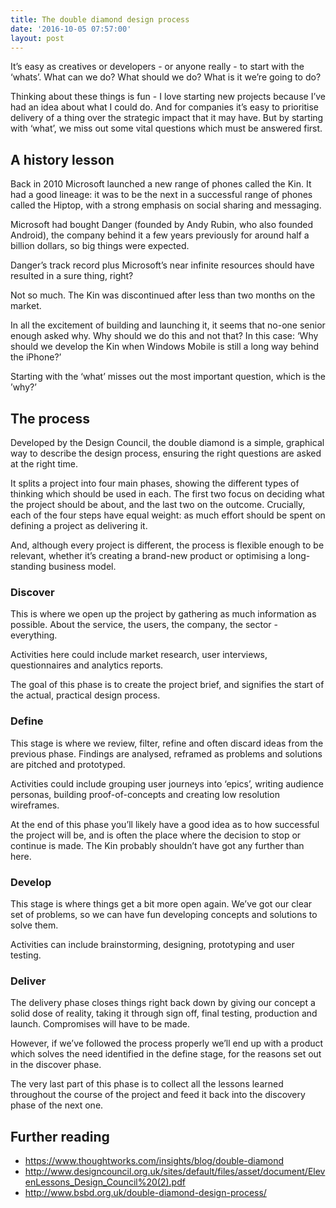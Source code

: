 ```yaml
---
title: The double diamond design process
date: '2016-10-05 07:57:00'
layout: post
---
```

It’s easy as creatives or developers - or anyone really - to start with the ‘whats’. What can we do? What should we do? What is it we’re going to do? 

Thinking about these things is fun - I love starting new projects because I’ve had an idea about what I could do. And for companies it’s easy to prioritise delivery of a thing over the strategic impact that it may have. But by starting with ‘what’, we miss out some vital questions which must be answered first.

## A history lesson

Back in 2010 Microsoft launched a new range of phones called the Kin. It had a good lineage: it was to be the next in a successful range of phones called the Hiptop, with a strong emphasis on social sharing and messaging.

Microsoft had bought Danger (founded by Andy Rubin, who also founded Android), the company behind it a few years previously for around half a billion dollars, so big things were expected. 

Danger’s track record plus Microsoft’s near infinite resources should have resulted in a sure thing, right?

Not so much. The Kin was discontinued after less than two months on the market. 

In all the excitement of building and launching it, it seems that no-one senior enough asked why. Why should we do this and not that? In this case: ‘Why should we develop the Kin when Windows Mobile is still a long way behind the iPhone?’

Starting with the ‘what’ misses out the most important question, which is the ’why?’

## The process

Developed by the Design Council, the double diamond is a simple, graphical way to describe the design process, ensuring the right questions are asked at the right time. 

It splits a project into four main phases, showing the different types of thinking which should be used in each. The first two focus on deciding what the project should be about, and the last two on the outcome. Crucially, each of the four steps have equal weight: as much effort should be spent on defining a project as delivering it.

And, although every project is different, the process is flexible enough to be relevant, whether it’s creating a brand-new product or optimising a long-standing business model.

### Discover
This is where we open up the project by gathering as much information as possible. About the service, the users, the company, the sector - everything.

Activities here could include market research, user interviews, questionnaires and analytics reports. 

The goal of this phase is to create the project brief, and signifies the start of the actual, practical design process.

### Define
This stage is where we review, filter, refine and often discard ideas from the previous phase. Findings are analysed, reframed as problems and solutions are pitched and prototyped.

Activities could include grouping user journeys into ‘epics’, writing audience personas, building proof-of-concepts and creating low resolution wireframes.

At the end of this phase you’ll likely have a good idea as to how successful the project will be, and is often the place where the decision to stop or continue is made. The Kin probably shouldn’t have got any further than here.

### Develop
This stage is where things get a bit more open again. We’ve got our clear set of problems, so we can have fun developing concepts and solutions to solve them. 

Activities can include brainstorming, designing, prototyping and user testing.

### Deliver
The delivery phase closes things right back down by giving our concept a solid dose of reality, taking it through sign off, final testing, production and launch. Compromises will have to be made.

However, if we’ve followed the process properly we’ll end up with a product which solves the need identified in the define stage, for the reasons set out in the discover phase.

The very last part of this phase is to collect all the lessons learned throughout the course of the project and feed it back into the discovery phase of the next one.

## Further reading
- https://www.thoughtworks.com/insights/blog/double-diamond
- http://www.designcouncil.org.uk/sites/default/files/asset/document/ElevenLessons_Design_Council%20(2).pdf
- http://www.bsbd.org.uk/double-diamond-design-process/